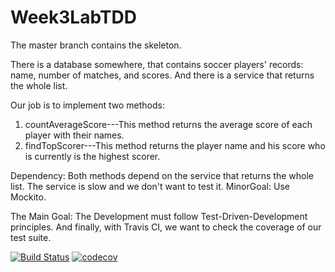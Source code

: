 # Week3LabTDD

The master branch contains the skeleton. 

There is a database somewhere, that contains soccer players' records: name, number of matches, and scores. 
And there is a service that returns the whole list. 

Our job is to implement two methods:

1) countAverageScore---This method returns the average score of each player with their names. 
2) findTopScorer---This method returns the player name and his score who is currently is the highest scorer. 

Dependency: Both methods depend on the service that returns the whole list. The service is slow and we don't 
want to test it. 
MinorGoal: Use Mockito. 

The Main Goal: The Development must follow Test-Driven-Development principles. 
And finally, with Travis CI, we want to check the coverage of our test suite. 

[![Build Status](https://travis-ci.org/shaifcs/Week3LabTDD.svg?branch=master)](https://travis-ci.org/linncy/Week3LabTDD)
[![codecov](https://codecov.io/gh/shaifcs/Week3LabTDD/branch/master/graph/badge.svg)](https://codecov.io/gh/linncy/Week3LabTDD)

